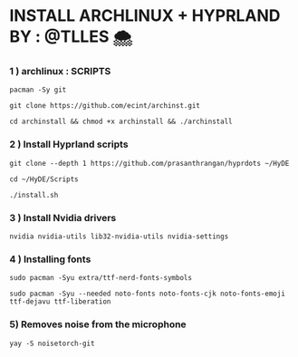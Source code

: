 # INSTALL ARCHLINUX + HYPRLAND BY : @TLLES 🌨️




### 1 ) archlinux : SCRIPTS 

```
pacman -Sy git 
```
```
git clone https://github.com/ecint/archinst.git
```
```
cd archinstall && chmod +x archinstall && ./archinstall
```



### 2 ) Install Hyprland scripts

```
git clone --depth 1 https://github.com/prasanthrangan/hyprdots ~/HyDE
```
```
cd ~/HyDE/Scripts
```
```
./install.sh 
```



### 3 ) Install Nvidia drivers
```
nvidia nvidia-utils lib32-nvidia-utils nvidia-settings
```


### 4 ) Installing fonts

```
sudo pacman -Syu extra/ttf-nerd-fonts-symbols
```
```
sudo pacman -Syu --needed noto-fonts noto-fonts-cjk noto-fonts-emoji ttf-dejavu ttf-liberation
```

### 5) Removes noise from the microphone

```
yay -S noisetorch-git
```
